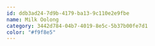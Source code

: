 ```yaml
---
id: ddb3ad24-7d9b-4179-ba13-9c110e2e9fbe
name: Milk Oolong
category: 3442d784-04b7-4019-8e5c-5b37b00fe7d1
color: "#f9f8e5"
---
```

